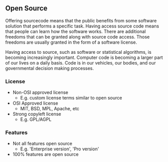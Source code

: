 ## Open Source

Offering sourcecode means that the public benefits from some software solution that performs a specific task. Having access source code means that people can learn how the software works. There are additional freedoms that can be granted along with source code access. Those freedoms are usually granted in the form of a software license.

Having access to source, such as software or statistical algorithms, is becoming increasingly important. Computer code is becoming a larger part of our lives on a daily basis. Code is in our vehicles, our bodies, and our governmental decision making processes.

### License

* Non-OSI approved license
  * E.g. custom license terms similar to open source
* OSI Approved license
  * MIT, BSD, MPL, Apache, etc
* Strong copyleft license
  * E.g. GPL/AGPL

### Features

* Not all features open source
  * E.g. 'Enterprise version', 'Pro version'
* 100% features are open source

## 



